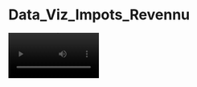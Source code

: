 # Data_Viz_Impots_Revennu

<video src='DemoDashboard.mp4' width=180/>

## Aquisition de Données :

- Récuperation des tables de chaque années sur l'OpenData
- Selection des villes imposées
- Fusion des tables des différentes années
- Ajouts de la colonne Année
- Agregation des données pour les villes Lyon et Paris (Sommation des valeurs de différents Arrondissement)


## Filtres :

- Filtre par Années
- Filtre par tranches fiscales
- Filtre par villes


## KPI :

- Le nombre total des impôts net des années 2017 à 2020
- Le nombre total des revenus fiscaux des années 2017 à 2020
- La moyenne (pourcentage) des foyers fiscaux par tranche de revenu fiscal 
- Les montants des traitement et salaires par ville
- Les montants des retraites et pensions par ville 
- Le nombre de foyers fiscaux et foyers fiscaux imposés par années 
- Tableau récapiulatif affichant l'impôt total et revenu fiscal des foyers par ville 




### Démo !!!!

https://drive.google.com/file/d/18UhAt1wEBMglF6DTECWyz_8gqYDkqDHY/view?usp=sharing
